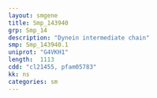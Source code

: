 ```yaml
---
layout: smgene
title: Smp_143940
grp: Smp_14
description: "Dynein intermediate chain"
smp: Smp_143940.1
uniprot: "G4VKH1"
length:  1113
cdd: "cl21455, pfam05783"
kk: ns
categories: sm
---
```

